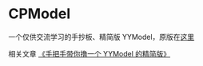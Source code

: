 # CPModel

一个仅供交流学习的手抄板、精简版 YYModel，原版在[这里](https://github.com/ibireme/YYModel)

相关文章 [《手把手带你撸一个 YYModel 的精简版》](http://www.jianshu.com/p/b822285f73ac)
